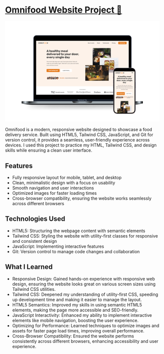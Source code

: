 # [Omnifood Website Project 🚀](https://fondril.github.io/omnifood/)

![Picture of Omnifood website on a laptop.](./content/img/READMEBanner.png)

Omnifood is a modern, responsive website designed to showcase a food delivery service. Built using HTML5, Tailwind CSS, JavaScript, and Git for version control, it provides a seamless, user-friendly experience across devices. I used this project to practice my HTML, Tailwind CSS, and design skills while ensuring a clean user interface.

## Features

- Fully responsive layout for mobile, tablet, and desktop
- Clean, minimalistic design with a focus on usability
- Smooth navigation and user interactions
- Optimized images for faster loading times
- Cross-browser compatibility, ensuring the website works seamlessly across different browsers

## Technologies Used

- HTML5: Structuring the webpage content with semantic elements
- Tailwind CSS: Styling the website with utility-first classes for responsive and consistent design
- JavaScript: Implementing interactive features
- Git: Version control to manage code changes and collaboration

## What I Learned

- Responsive Design: Gained hands-on experience with responsive web design, ensuring the website looks great on various screen sizes using Tailwind CSS utilities.
- Tailwind CSS: Deepened my understanding of utility-first CSS, speeding up development time and making it easier to manage the layout.
- HTML5 Semantics: Improved my skills in using semantic HTML5 elements, making the page more accessible and SEO-friendly.
- JavaScript Interactivity: Enhanced my ability to implement interactive elements like mobile navigation, boosting the user experience.
- Optimizing for Performance: Learned techniques to optimize images and assets for faster page load times, improving overall performance.
- Cross-Browser Compatibility: Ensured the website performs consistently across different browsers, enhancing accessibility and user experience.
